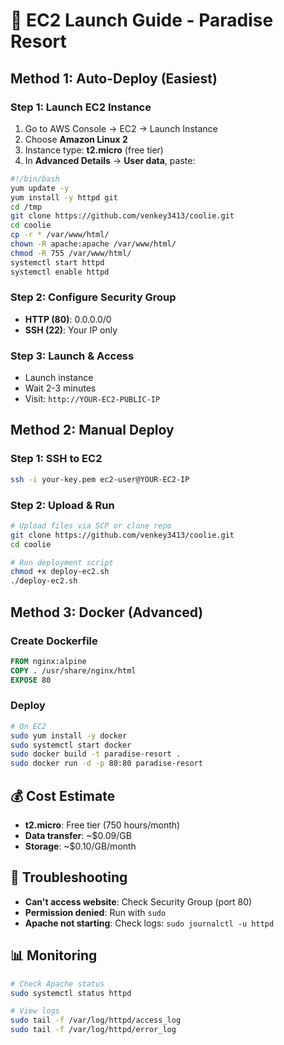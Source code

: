# 🚀 EC2 Launch Guide - Paradise Resort

## Method 1: Auto-Deploy (Easiest)

### Step 1: Launch EC2 Instance
1. Go to AWS Console → EC2 → Launch Instance
2. Choose **Amazon Linux 2**
3. Instance type: **t2.micro** (free tier)
4. In **Advanced Details** → **User data**, paste:
```bash
#!/bin/bash
yum update -y
yum install -y httpd git
cd /tmp
git clone https://github.com/venkey3413/coolie.git
cd coolie
cp -r * /var/www/html/
chown -R apache:apache /var/www/html/
chmod -R 755 /var/www/html/
systemctl start httpd
systemctl enable httpd
```

### Step 2: Configure Security Group
- **HTTP (80)**: 0.0.0.0/0
- **SSH (22)**: Your IP only

### Step 3: Launch & Access
- Launch instance
- Wait 2-3 minutes
- Visit: `http://YOUR-EC2-PUBLIC-IP`

## Method 2: Manual Deploy

### Step 1: SSH to EC2
```bash
ssh -i your-key.pem ec2-user@YOUR-EC2-IP
```

### Step 2: Upload & Run
```bash
# Upload files via SCP or clone repo
git clone https://github.com/venkey3413/coolie.git
cd coolie

# Run deployment script
chmod +x deploy-ec2.sh
./deploy-ec2.sh
```

## Method 3: Docker (Advanced)

### Create Dockerfile
```dockerfile
FROM nginx:alpine
COPY . /usr/share/nginx/html
EXPOSE 80
```

### Deploy
```bash
# On EC2
sudo yum install -y docker
sudo systemctl start docker
sudo docker build -t paradise-resort .
sudo docker run -d -p 80:80 paradise-resort
```

## 💰 Cost Estimate
- **t2.micro**: Free tier (750 hours/month)
- **Data transfer**: ~$0.09/GB
- **Storage**: ~$0.10/GB/month

## 🔧 Troubleshooting
- **Can't access website**: Check Security Group (port 80)
- **Permission denied**: Run with `sudo`
- **Apache not starting**: Check logs: `sudo journalctl -u httpd`

## 📊 Monitoring
```bash
# Check Apache status
sudo systemctl status httpd

# View logs
sudo tail -f /var/log/httpd/access_log
sudo tail -f /var/log/httpd/error_log
```